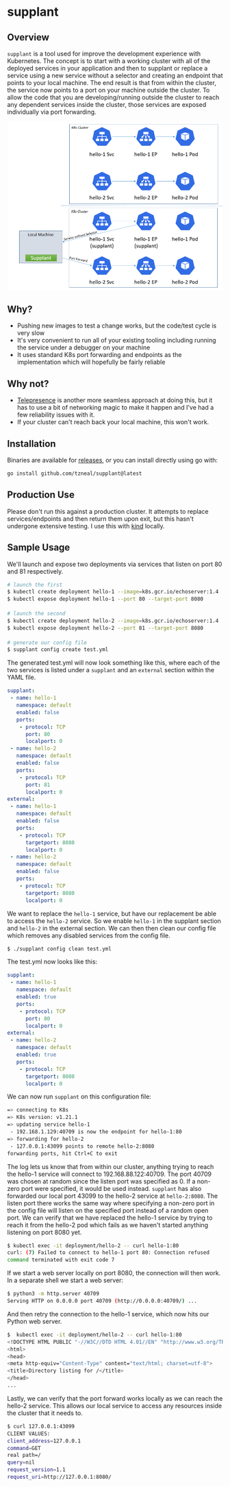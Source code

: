 # supplant

## Overview

`supplant` is a tool used for improve the development experience with Kubernetes. The concept is to start with a 
working cluster with all of the deployed services in your application and then to supplant or 
replace a service using a new service without a selector and creating an endpoint
that points to your local machine.  The end result is that from within the cluster, the service now points to a port
on your machine outside the cluster.  To allow the code that you are developing/running outside the cluster
to reach any dependent services inside the cluster, those services are exposed individually via port forwarding.


![supplant Diagram](./.images/supplant-diagram.png)

## Why?
- Pushing new images to test a change works, but the code/test cycle is very slow
- It's very convenient to run all of your existing tooling including running the service under a debugger on your machine
- It uses standard K8s port forwarding and endpoints as the implementation which will hopefully be fairly reliable

## Why not?
- [Telepresence](https://github.com/telepresenceio/telepresence) is another more seamless approach at doing this, but 
 it has to use a bit of networking magic to make it happen and I've had a few reliability issues with it.  
- If your cluster can't reach back your local machine, this won't work.

## Installation

Binaries are available for [releases](https://github.com/tzneal/supplant/releases), or you can install directly using 
go with:

```bash
go install github.com/tzneal/supplant@latest
```

## Production Use

Please don't run this against a production cluster.  It attempts to replace services/endpoints and then return them
upon exit, but this hasn't undergone extensive testing. I use this with [kind](https://kind.sigs.k8s.io/) locally.

## Sample Usage

We'll launch and expose two deployments via services that listen on port 80 and 81 respectively.
```bash
# launch the first
$ kubectl create deployment hello-1 --image=k8s.gcr.io/echoserver:1.4
$ kubectl expose deployment hello-1 --port 80 --target-port 8080

# launch the second
$ kubectl create deployment hello-2 --image=k8s.gcr.io/echoserver:1.4
$ kubectl expose deployment hello-2 --port 81 --target-port 8080

# generate our config file
$ supplant config create test.yml
```

The generated test.yml will now look something like this, where each of the two services is listed under a `supplant` and an `external` section
within the YAML file.

```yml
supplant:
 - name: hello-1
   namespace: default
   enabled: false
   ports:
    - protocol: TCP
      port: 80
      localport: 0
 - name: hello-2
   namespace: default
   enabled: false
   ports:
    - protocol: TCP
      port: 81
      localport: 0
external:
 - name: hello-1
   namespace: default
   enabled: false
   ports:
    - protocol: TCP
      targetport: 8080
      localport: 0
 - name: hello-2
   namespace: default
   enabled: false
   ports:
    - protocol: TCP
      targetport: 8080
      localport: 0
```

We want to replace the `hello-1` service, but have our replacement be able to access the `hello-2` service.  So we enable
`hello-1` in the supplant section and `hello-2` in the external section.  We can then then clean our config file which removes 
any disabled services from the config file.

```bash
$ ./supplant config clean test.yml
```

The test.yml now looks like this:
```yaml
supplant:
 - name: hello-1
   namespace: default
   enabled: true
   ports:
    - protocol: TCP
      port: 80
      localport: 0
external:
 - name: hello-2
   namespace: default
   enabled: true
   ports:
    - protocol: TCP
      targetport: 8080
      localport: 0
```

We can now run `supplant` on this configuration file:

```bash
=> connecting to K8s
=> K8s version: v1.21.1
=> updating service hello-1
 - 192.168.1.129:40709 is now the endpoint for hello-1:80
=> forwarding for hello-2
 - 127.0.0.1:43099 points to remote hello-2:8080
forwarding ports, hit Ctrl+C to exit
```

The log lets us know that from within our cluster, anything trying to reach the hello-1 service will connect to 192.168.88.122:40709. 
The port 40709 was chosen at random since the listen port was specified as 0.  If a non-zero port were specified, it would be used
instead. `supplant` has also forwarded our local port 43099 to the hello-2 service at `hello-2:8080`. The listen port there works
the same way where specifying a non-zero port in the config file will listen on the specified port instead of a random open port.
We can verify that we have replaced the hello-1 service  by trying to reach it from the hello-2 pod which fails as we haven't
started anything listening on port 8080 yet.

```bash
$ kubectl exec -it deployment/hello-2 -- curl hello-1:80
curl: (7) Failed to connect to hello-1 port 80: Connection refused
command terminated with exit code 7
```

If we start a web server locally on port 8080, the connection will then work. In a separate shell we start a web server:
```bash
$ python3 -m http.server 40709                           
Serving HTTP on 0.0.0.0 port 40709 (http://0.0.0.0:40709/) ...
```

And then retry the connection to the hello-1 service, which now hits our Python web server.
```bash
$  kubectl exec -it deployment/hello-2 -- curl hello-1:80
<!DOCTYPE HTML PUBLIC "-//W3C//DTD HTML 4.01//EN" "http://www.w3.org/TR/html4/strict.dtd">
<html>
<head>
<meta http-equiv="Content-Type" content="text/html; charset=utf-8">
<title>Directory listing for /</title>
</head>
...
```

Lastly, we can verify that the port forward works locally as we can reach the hello-2 service.  This allows our local 
service to access any resources inside the cluster that it needs to.
```bash
$ curl 127.0.0.1:43099
CLIENT VALUES:
client_address=127.0.0.1
command=GET
real path=/
query=nil
request_version=1.1
request_uri=http://127.0.0.1:8080/
```
